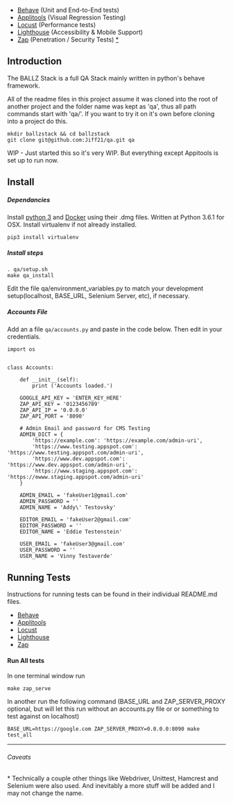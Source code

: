 * [Behave](/e2e) (Unit and End-to-End tests)
* [Applitools](/visual) (Visual Regression Testing)
* [Locust](/perf) (Performance tests)
* [Lighthouse](/accessibility) (Accessibility & Mobile Support)
* [Zap](/pen) (Penetration / Security Tests)
[\*](#caveats)



## Introduction

The BALLZ Stack is a full QA Stack mainly written in python's behave framework.

All of the readme files in this project assume it was cloned into the root of another project and the folder name was kept as 'qa', thus all path commands start with 'qa/'. If you want to try it on it's own before cloning into a project do this.
```
mkdir ballzstack && cd ballzstack
git clone git@github.com:Jiff21/qa.git qa
```
WIP - Just started  this so it's very WIP. But everything except Appitools is set up to run now.

## Install
##### Dependancies
Install [python 3](https://www.python.org/downloads/) and [Docker](https://store.docker.com/editions/community/docker-ce-desktop-mac) using their .dmg files. Written at Python 3.6.1 for OSX.
Install virtualenv if not already installed.
```
pip3 install virtualenv
```
##### Install steps
```
. qa/setup.sh
make qa_install
```

Edit the file qa/environment_variables.py to match your development setup(localhost, BASE_URL, Selenium Server, etc), if necessary.

##### Accounts File
Add an a file ```qa/accounts.py``` and paste in the code below. Then edit in your credentials.
```
import os


class Accounts:

    def __init__(self):
        print ('Accounts loaded.')

    GOOGLE_API_KEY = 'ENTER_KEY_HERE'
    ZAP_API_KEY = '0123456789'
    ZAP_API_IP = '0.0.0.0'
    ZAP_API_PORT = '8090'

    # Admin Email and password for CMS Testing
    ADMIN_DICT = {
        'https://example.com': 'https://example.com/admin-uri',
        'https://www.testing.appspot.com': 'https://www.testing.appspot.com/admin-uri',
        'https://www.dev.appspot.com': 'https://www.dev.appspot.com/admin-uri',
        'https://www.staging.appspot.com': 'https://ewww.staging.appspot.com/admin-uri'
    }

    ADMIN_EMAIL = 'fakeUser1@gmail.com'
    ADMIN_PASSWORD = ''
    ADMIN_NAME = 'Addy\' Testovsky'

    EDITOR_EMAIL = 'fakeUser2@gmail.com'
    EDITOR_PASSWORD = ''
    EDITOR_NAME = 'Eddie Testenstein'

    USER_EMAIL = 'fakeUser3@gmail.com'
    USER_PASSWORD = ''
    USER_NAME = 'Vinny Testaverde'

```

## Running Tests
Instructions for running tests can be found in their individual README.md files.
* [Behave](/e2e#running-tests)
* [Applitools](/visual)
* [Locust](/perf#running-tests)
* [Lighthouse](/accessibility#running-tests)
* [Zap](/pen#running-tests)

#### Run All tests

In one terminal window run
```
make zap_serve
```

In another run the following command (BASE_URL and ZAP_SERVER_PROXY optional, but will let this run without an accounts.py file or or something to test against on localhost)
```
BASE_URL=https://google.com ZAP_SERVER_PROXY=0.0.0.0:8090 make test_all
```


---

###### Caveats
\* Technically a couple other things like Webdriver, Unittest, Hamcrest and Selenium were also used. And inevitably a more stuff will be added and I may not change the name.
